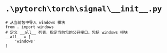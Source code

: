 # `.\pytorch\torch\signal\__init__.py`

```
# 从当前包中导入 windows 模块
from . import windows
# 定义 __all__ 列表，指定当前包的公开接口，包括 windows 模块
__all__ = [
    'windows'
]
```